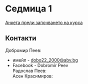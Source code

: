 Седмица 1
=================================

[Анкета преди започването на курса](https://docs.google.com/forms/d/e/1FAIpQLSdfCtdIe3oWaE2U1ZIF034Y6wt4_BAGC1ae20p6ksATKg68CA/viewform?usp=sf_link)

Контакти
---------
Добромир Пеев: 
-  имейл - dobo22_2000@abv.bg 
-  Facebook - Dobromir Peev \
Радослав Пеев:\
Асен Красимиров: 

